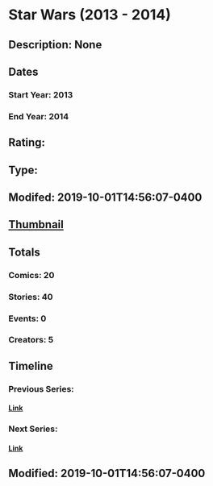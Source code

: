 # Star Wars (2013 - 2014)
## Description: None
## Dates
### Start Year: 2013
### End Year: 2014
## Rating: 
## Type: 
## Modifed: 2019-10-01T14:56:07-0400
## [Thumbnail](http://i.annihil.us/u/prod/marvel/i/mg/6/80/5d9368fe4031a.jpg)
## Totals
### Comics: 20
### Stories: 40
### Events: 0
### Creators: 5
## Timeline
### Previous Series: 
#### [Link]()
### Next Series: 
#### [Link]()
## Modified: 2019-10-01T14:56:07-0400